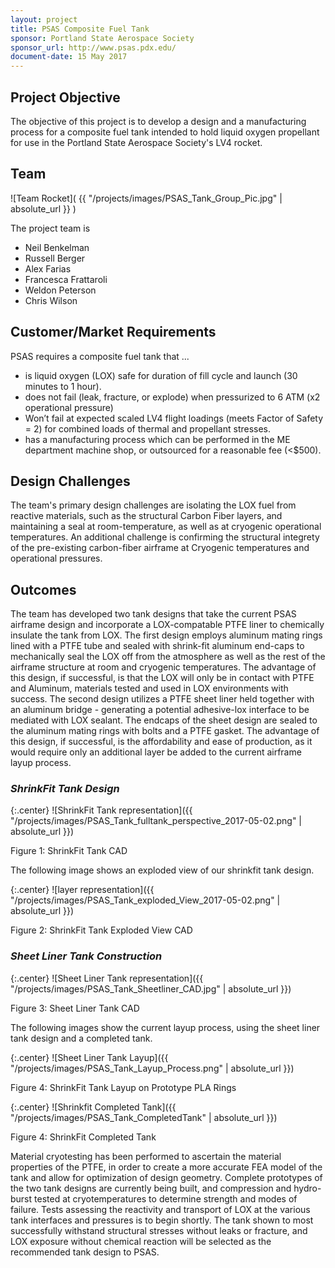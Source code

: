 ```yaml
---
layout: project
title: PSAS Composite Fuel Tank 
sponsor: Portland State Aerospace Society
sponsor_url: http://www.psas.pdx.edu/
document-date: 15 May 2017
---
```


## Project Objective

The objective of this project is to develop a design and a manufacturing process for a composite fuel tank intended to hold liquid oxygen propellant for use in the Portland State Aerospace Society's LV4 rocket. 

## Team

![Team Rocket]( {{ "/projects/images/PSAS_Tank_Group_Pic.jpg" | absolute_url }} )

The project team is

* Neil Benkelman
* Russell Berger
* Alex Farias
* Francesca Frattaroli
* Weldon Peterson
* Chris Wilson

## Customer/Market Requirements

PSAS requires a composite fuel tank that ...

- is liquid oxygen (LOX) safe for duration of fill cycle and launch (30 minutes to 1 hour).
- does not fail (leak, fracture, or explode) when pressurized to 6 ATM (x2 operational pressure)
- Won’t fail at expected scaled LV4 flight loadings (meets Factor of Safety = 2) for combined loads of thermal and propellant stresses.
- has a manufacturing process which can be performed in the ME department machine shop, or outsourced for a reasonable fee (<$500).


## Design Challenges

The team's primary design challenges are isolating the LOX fuel from reactive materials, such as the structural Carbon Fiber layers, and maintaining a seal at room-temperature, as well as at cryogenic operational temperatures. An additional challenge is confirming the structural integrety of the pre-existing carbon-fiber airframe at Cryogenic temperatures and operational pressures.

## Outcomes

The team has developed two tank designs that take the current PSAS airframe design and incorporate a LOX-compatable PTFE liner to chemically insulate the tank from LOX. The first design employs aluminum mating rings lined with a PTFE tube and sealed with shrink-fit aluminum end-caps to mechanically seal the LOX off from the atmosphere as well as the rest of the airframe structure at room and cryogenic temperatures. The advantage of this design, if successful, is that the LOX will only be in contact with PTFE and Aluminum, materials tested and used in LOX environments with success.
The second design utilizes a PTFE sheet liner held together with an aluminum bridge - generating a potential adhesive-lox interface to be mediated with LOX sealant. The endcaps of the sheet design are sealed to the aluminum mating rings with bolts and a PTFE gasket. The advantage of this design, if successful, is the affordability and ease of production, as it would require only an additional layer be added to the current airframe layup process.


### *ShrinkFit Tank Design*

{:.center}
![ShrinkFit Tank representation]({{ "/projects/images/PSAS_Tank_fulltank_perspective_2017-05-02.png" | absolute_url }})
<figcaption class="center">
Figure 1: ShrinkFit Tank CAD
</figcaption>

The following image shows an exploded view of our shrinkfit tank design.

{:.center}
![layer representation]({{ "/projects/images/PSAS_Tank_exploded_View_2017-05-02.png" | absolute_url }})
<figcaption class="center">
Figure 2: ShrinkFit Tank Exploded View CAD
</figcaption>

### *Sheet Liner Tank Construction*

{:.center}
![Sheet Liner Tank representation]({{ "/projects/images/PSAS_Tank_Sheetliner_CAD.jpg" | absolute_url }})
<figcaption class="center">
Figure 3: Sheet Liner Tank CAD
</figcaption>

The following images show the current layup process, using the sheet liner tank design and a completed tank.

{:.center}
![Sheet Liner Tank Layup]({{ "/projects/images/PSAS_Tank_Layup_Process.png" | absolute_url }})
<figcaption class="center">
Figure 4: ShrinkFit Tank Layup on Prototype PLA Rings
</figcaption>

{:.center}
![Shrinkfit Completed Tank]({{ "/projects/images/PSAS_Tank_CompletedTank" | absolute_url }})
<figcaption class="center">
Figure 4: ShrinkFit Completed Tank
</figcaption>

Material cryotesting has been performed to ascertain the material properties of the PTFE, in order to create a more accurate FEA model of the tank and allow for optimization of design geometry. Complete prototypes of the two tank designs are currently being built, and compression and hydro-burst tested at cryotemperatures to determine strength and modes of failure. Tests assessing the reactivity and transport of LOX at the various tank interfaces and pressures is to begin shortly. The tank shown to most successfully withstand structural stresses without leaks or fracture, and LOX exposure without chemical reaction will be selected as the recommended tank design to PSAS.
